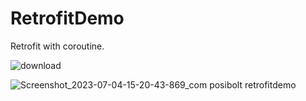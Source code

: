 # RetrofitDemo
Retrofit with coroutine.

![download](https://github.com/Arjun-00/RetrofitDemo/assets/76726126/73ec97eb-dff2-4804-83ad-0a4630d1be29)

![Screenshot_2023-07-04-15-20-43-869_com posibolt retrofitdemo](https://github.com/Arjun-00/RetrofitDemo/assets/76726126/246655ff-ba04-4c76-8f4d-6e68b84ff1d1)

